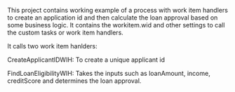 This project contains working example of a process with work item handlers to create an application id and then calculate the loan approval based on some business logic. It contains the workitem.wid and other settings to call the custom tasks or work item handlers.

It calls two work item hanlders:

CreateApplicantIDWIH: To create a unique applicant id

FindLoanEligibilityWIH: Takes the inputs such as loanAmount, income, creditScore and determines the loan approval. 
